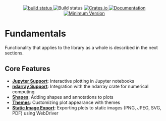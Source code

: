 <div align="center">
    <a href="https://github.com/plotly/plotly.rs/tree/main">
        <img src="https://img.shields.io/badge/Plotly.rs-main-brightgreen" alt="build status">
    </a>
    <a href="https://github.com/plotly/plotly.rs/actions?query=branch%3Amain" style="text-decoration: none!important;">
        <img src="https://img.shields.io/github/actions/workflow/status/plotly/plotly.rs/build.yml?branch=main" alt="Build status">
    </a>
    <a href="https://crates.io/crates/plotly">
        <img src="https://img.shields.io/crates/v/plotly.svg" alt="Crates.io">
    </a>
	<a href="https://docs.rs/plotly">
        <img src="https://docs.rs/plotly/badge.svg" alt="Documentation">
    </a>
    <a href="">
        <img src="https://img.shields.io/badge/Minimum%20Rust%20Version-1.31-brightgreen.svg" alt="Minimum Version">
    </a>
</div>

# Fundamentals

Functionality that applies to the library as a whole is described in the next sections.

## Core Features

- **[Jupyter Support](./fundamentals/jupyter_support.md)**: Interactive plotting in Jupyter notebooks
- **[ndarray Support](./fundamentals/ndarray_support.md)**: Integration with the ndarray crate for numerical computing
- **[Shapes](./fundamentals/shapes.md)**: Adding shapes and annotations to plots
- **[Themes](./fundamentals/themes.md)**: Customizing plot appearance with themes
- **[Static Image Export](./fundamentals/static_image_export.md)**: Exporting plots to static images (PNG, JPEG, SVG, PDF) using WebDriver